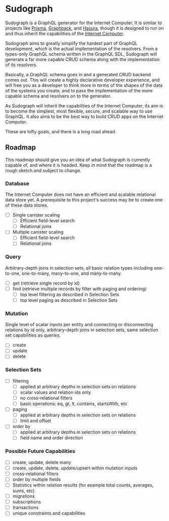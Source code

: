 # Sudograph

Sudograph is a GraphQL generator for the Internet Computer. It is similar to projects like [Prisma](https://www.prisma.io/), [Graphback](https://graphback.dev/), and [Hasura](https://hasura.io/), though it is designed to run on and thus inherit the capabilities of the [Internet Computer](https://dfinity.org/).

Sudograph aims to greatly simplify the hardest part of GraphQL development, which is the actual implementation of the resolvers. From a types-only GraphQL schema written in the GraphQL SDL, Sudograph will generate a far more capable CRUD schema along with the implementation of its resolvers.

Basically, a GraphQL schema goes in and a generated CRUD backend comes out. This will create a highly declarative developer experience, and will free you as a developer to think more in terms of the shapes of the data of the systems you create, and to pass the implementation of the more capable schema and resolvers on to the generator.

As Sudograph will inherit the capabilities of the Internet Computer, its aim is to become the simplest, most flexible, secure, and scalable way to use GraphQL. It also aims to be the best way to build CRUD apps on the Internet Computer.

These are lofty goals, and there is a long road ahead.

## Roadmap

This roadmap should give you an idea of what Sudograph is currently capable of, and where it is headed. Keep in mind that the roadmap is a rough sketch and subject to change.

### Database

The Internet Computer does not have an efficient and scalable relational data store yet. A prerequisite to this project's success may be to create one of these data stores.

- [ ] Single canister scaling
  - [ ] Efficient field-level search
  - [ ] Relational joins
- [ ] Multiple canister scaling
  - [ ] Efficient field-level search
  - [ ] Relational joins

### Query

Arbitrary-depth joins in selection sets, all basic relation types including one-to-one, one-to-many, many-to-one, and many-to-many.

- [ ] get (retrieve single record by id)
- [ ] find (retrieve multiple records by filter with paging and ordering)
  - [ ] top level filtering as described in Selection Sets
  - [ ] top level paging as described in Selection Sets

### Mutation

Single level of scalar inputs per entity and connecting or disconnecting relations by id only, arbitrary-depth joins in selection sets, same selection set capabilities as queries.

- [ ] create
- [ ] update
- [ ] delete

### Selection Sets

- [ ] filtering
  - [ ] applied at arbitrary depths in selection sets on relations
  - [ ] scalar values and relation ids only
  - [ ] no cross-relational filters
  - [ ] basic operations: eq, gt, lt, contains, startsWith, etc
- [ ] paging
  - [ ] applied at arbitrary depths in selection sets on relations
  - [ ] limit and offset
- [ ] order by
  - [ ] applied at arbitrary depths in selection sets on relations
  - [ ] field name and order direction

### Possible Future Capabilities

- [ ] create, update, delete many
- [ ] create, update, delete, update/upsert within mutation inputs
- [ ] cross-relational filters
- [ ] order by multiple fields
- [ ] Statistics within relation results (for example total counts, averages, sums, etc)
- [ ] migrations
- [ ] subscriptions
- [ ] transactions
- [ ] unique constraints and capabilities
